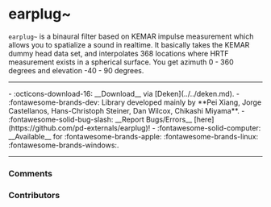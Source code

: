 # earplug~

`earplug~` is a binaural filter based on KEMAR impulse measurement which allows you to spatialize a sound in realtime. It basically takes the KEMAR dummy head data set, and interpolates 368 locations where HRTF measurement exists in a spherical surface. You get azimuth 0 - 360 degrees and elevation -40 - 90 degrees.

---
<div class="grid cards" markdown>
- :octicons-download-16: __Download__ via [Deken](../../deken.md).
- :fontawesome-brands-dev: Library developed mainly by **Pei Xiang, Jorge Castellanos, Hans-Christoph Steiner, Dan Wilcox, Chikashi Miyama**.
- :fontawesome-solid-bug-slash: __Report Bugs/Errors__ [here](https://github.com/pd-externals/earplug)!
- :fontawesome-solid-computer: __Available__ for :fontawesome-brands-apple: :fontawesome-brands-linux: :fontawesome-brands-windows:.
</div>

---

<h3>Comments</h3>

<script src="https://giscus.app/client.js"
    data-repo="charlesneimog/Awesome-PD"
    data-repo-id="R_kgDOLaunFg"
    data-category="Comments"
    data-category-id="DIC_kwDOLaunFs4CnXHy"
    data-mapping="title"
    data-strict="0"
    data-reactions-enabled="1"
    data-emit-metadata="0"
    data-input-position="bottom"
    data-theme="preferred_color_scheme"
    data-lang="en"
    data-loading="lazy"
    crossorigin="anonymous"
    async>
</script>
    
<h3>Contributors</h3>

<div id="avatars"></div>

<script>
const nicknames = ["charlesneimog"];
const container = document.getElementById('avatars');
nicknames.forEach(nick => {
  const link = document.createElement('a');
  link.href = `https://github.com/${nick}`;
  link.target = '_blank'; // opens in new tab
  const img = document.createElement('img');
  img.src = `https://github.com/${nick}.png`;
  img.alt = nick;
  img.className = 'avatar';
  link.appendChild(img);
  container.appendChild(link);
});
</script>
    